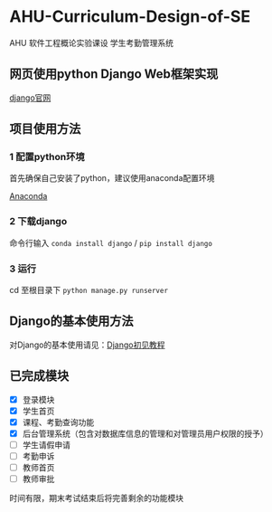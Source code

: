 # AHU-Curriculum-Design-of-SE
AHU 软件工程概论实验课设 学生考勤管理系统

## 网页使用python Django Web框架实现

[django官网](https://www.djangoproject.com/)

## 项目使用方法


### 1 配置python环境
首先确保自己安装了python，建议使用anaconda配置环境

[Anaconda](https://www.anaconda.com/)

### 2 下载django
命令行输入 `conda install django` / `pip install django`

### 3 运行
cd 至根目录下 `python manage.py runserver`

## Django的基本使用方法

对Django的基本使用请见：[Django初见教程]()

## 已完成模块

- [x] 登录模块
- [x] 学生首页
- [x] 课程、考勤查询功能
- [x] 后台管理系统（包含对数据库信息的管理和对管理员用户权限的授予）
- [ ] 学生请假申请
- [ ] 考勤申诉
- [ ] 教师首页
- [ ] 教师审批

时间有限，期末考试结束后将完善剩余的功能模块
